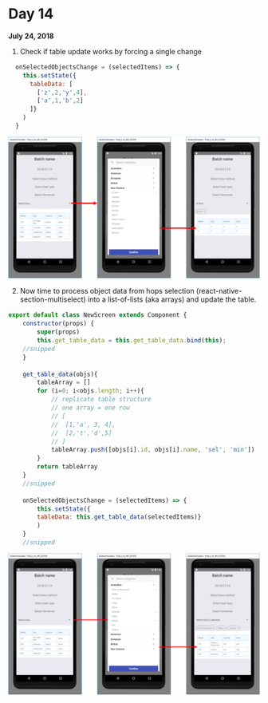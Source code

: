 # Day 14

**July 24, 2018** 



1. Check if table update works by forcing a single change
```js
  onSelectedObjectsChange = (selectedItems) => {
    this.setState({
      tableData: [
        ['z',2,'y',4],
        ['a',1,'b',2]
      ]}
    )
  }
```

![Table change](https://github.com/rayblick/100-days-of-code/raw/master/docs/images/day014_1.png "Render Table Change")


2. Now time to process object data from hops selection (react-native-section-multiselect) into a list-of-lists (aka arrays) and update the table.

```js
export default class NewScreen extends Component {
    constructor(props) {
        super(props)
        this.get_table_data = this.get_table_data.bind(this);
    //snipped
    }

    get_table_data(objs){
        tableArray = []
        for (i=0; i<objs.length; i++){
            // replicate table structure
            // one array = one row
            // [
            //  [1,'a', 3, 4],
            //  [2,'t','d',5]   
            // ]
            tableArray.push([objs[i].id, objs[i].name, 'sel', 'min'])
        }
        return tableArray
    }
    //snipped

    onSelectedObjectsChange = (selectedItems) => {
        this.setState({
        tableData: this.get_table_data(selectedItems)}
        )
    }
    //snipped
```
  
![Table change 2](https://github.com/rayblick/100-days-of-code/raw/master/docs/images/day014_2.png "Render Table Change 2")
